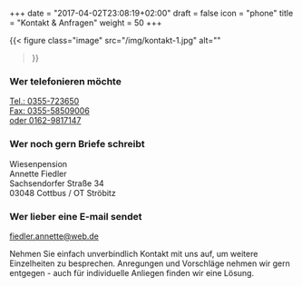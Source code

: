 +++
date = "2017-04-02T23:08:19+02:00"
draft = false
icon = "phone"
title = "Kontakt & Anfragen"
weight = 50
+++

{{< figure
  class="image"
  src="/img/kontakt-1.jpg"
  alt=""
>}}

### Wer telefonieren möchte

<a href="tel:0049355723650">Tel.: 0355-723650</a>  
<a href="tel:004935558509006">Fax: 0355-58509006</a>  
<a href="tel:00491629817147">oder 0162-9817147</a>  


### Wer noch gern Briefe schreibt

Wiesenpension  
Annette Fiedler  
Sachsendorfer Straße 34  
03048 Cottbus / OT Ströbitz  


### Wer lieber eine E-mail sendet

<a href="mailto:fiedler.annette@web.de">fiedler.annette@web.de</a>

Nehmen Sie einfach unverbindlich Kontakt mit uns auf, um weitere Einzelheiten zu besprechen.
Anregungen und Vorschläge nehmen wir gern entgegen - auch für individuelle Anliegen finden wir eine Lösung.
